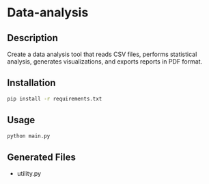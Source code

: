 # Data-analysis

## Description
Create a data analysis tool that reads CSV files, performs statistical analysis, generates visualizations, and exports reports in PDF format.

## Installation
```bash
pip install -r requirements.txt
```

## Usage
```bash
python main.py
```

## Generated Files
- utility.py
